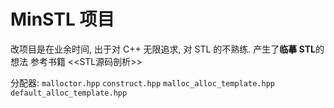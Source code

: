 # MinSTL 项目
改项目是在业余时间, 出于对 C++ 无限追求, 对 STL 的不熟练. 产生了**临摹 STL**的想法
参考书籍 <<STL源码剖析>>

分配器: `malloctor.hpp` `construct.hpp` `malloc_alloc_template.hpp` `default_alloc_template.hpp`